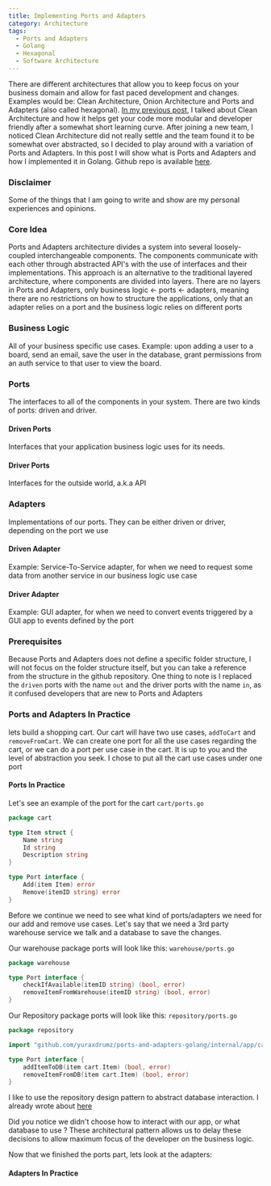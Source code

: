 ```yaml
---
title: Implementing Ports and Adapters
category: Architecture
tags: 
  - Ports and Adapters
  - Golang
  - Hexagonal
  - Software Architecture
---
```


There are different architectures that allow you to keep focus on your business domain and allow for fast paced development and changes. Examples would be: Clean Architecture, Onion Architecture and Ports and Adapters (also called hexagonal).
[In my previous post](/2019/06/11/Implementing-Clean-Architecture/), I talked about Clean Architecture and how it helps get your code more modular and developer friendly after a somewhat short learning curve. After joining a new team, I noticed Clean Architecture did not really settle and the team found it to be somewhat over abstracted, so I decided to play around with a variation of Ports and Adapters.
In this post I will show what is Ports and Adapters and how I implemented it in Golang. Github repo is available [here](https://github.com/yuraxdrumz/ports-and-adapters-golang).

### Disclaimer
Some of the things that I am going to write and show are my personal experiences and opinions.

### Core Idea
Ports and Adapters architecture divides a system into several loosely-coupled interchangeable components. The components communicate with each other through abstracted API's with the use of interfaces and their implementations.
This approach is an alternative to the traditional layered architecture, where components are divided into layers. There are no layers in Ports and Adapters, only business logic <- ports <- adapters, meaning there are no restrictions on how to structure the applications, only that an adapter relies on a port and the business logic relies on different ports

### Business Logic
All of your business specific use cases.
Example: upon adding a user to a board, send an email, save the user in the database, grant permissions from an auth service to that user to view the board.


### Ports
The interfaces to all of the components in your system. There are two kinds of ports: driven and driver.

#### Driven Ports
Interfaces that your application business logic uses for its needs. 

#### Driver Ports
Interfaces for the outside world, a.k.a API

### Adapters
Implementations of our ports. They can be either driven or driver, depending on the port we use

#### Driven Adapter
Example: Service-To-Service adapter, for when we need to request some data from another service in our business logic use case

#### Driver Adapter
Example: GUI adapter, for when we need to convert events triggered by a GUI app to events defined by the port

### Prerequisites
Because Ports and Adapters does not define a specific folder structure, I will not focus on the folder structure itself, 
but you can take a reference from the structure in the github repository.
One thing to note is I replaced the `driven` ports with the name `out` and the driver ports with the name `in`, as it confused developers that are new to Ports and Adapters

### Ports and Adapters In Practice
lets build a shopping cart. Our cart will have two use cases, `addToCart` and `removeFromCart`.
We can create one port for all the use cases regarding the cart, or we can do a port per use case in the cart. It is up to you and the level of abstraction you seek.
I chose to put all the cart use cases under one port

#### Ports In Practice

Let's see an example of the port for the cart
`cart/ports.go`
```go
package cart

type Item struct {
	Name string
	Id string
	Description string
}

type Port interface {
	Add(item Item) error
	Remove(itemID string) error
}
```

Before we continue we need to see what kind of ports/adapters we need for our add and remove use cases. 
Let's say that we need a 3rd party warehouse service we talk and a database to save the changes.

Our warehouse package ports will look like this:
`warehouse/ports.go`

```go
package warehouse

type Port interface {
	checkIfAvailable(itemID string) (bool, error)
	removeItemFromWarehouse(itemID string) (bool, error)
}

```

Our Repository package ports will look like this:
`repository/ports.go`

```go
package repository

import "github.com/yuraxdrumz/ports-and-adapters-golang/internal/app/cart"

type Port interface {
	addItemToDB(item cart.Item) (bool, error)
	removeItemFromDB(item cart.Item) (bool, error)
}
```
I like to use the repository design pattern to abstract database interaction. 
I already wrote about [here](/2019/06/11/Implementing-Clean-Architecture/#Repository-Pattern)

Did you notice we didn't choose how to interact with our app, or what database to use ? 
These architectural pattern allows us to delay these decisions to allow maximum focus of the developer on the business logic.

Now that we finished the ports part, lets look at the adapters:

#### Adapters In Practice